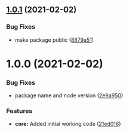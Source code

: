 ## [1.0.1](https://github.com/ambimax/semantic-release-composer/compare/v1.0.0...v1.0.1) (2021-02-02)


### Bug Fixes

* make package public ([8879a51](https://github.com/ambimax/semantic-release-composer/commit/8879a515133d256f700c013d721abc9df92bca0d))

# 1.0.0 (2021-02-02)


### Bug Fixes

* package name and node version ([2e9a950](https://github.com/ambimax/semantic-release-composer/commit/2e9a950fd576e27d61d78dccd71dc25a0296f2a9))


### Features

* **core:** Added initial working code ([21ed018](https://github.com/ambimax/semantic-release-composer/commit/21ed0187ac229cda0765b42f2e1029c3dc97e1f7))
